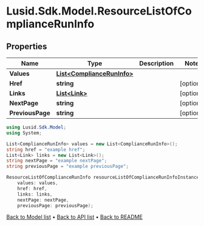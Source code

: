# Lusid.Sdk.Model.ResourceListOfComplianceRunInfo

## Properties

Name | Type | Description | Notes
------------ | ------------- | ------------- | -------------
**Values** | [**List&lt;ComplianceRunInfo&gt;**](ComplianceRunInfo.md) |  | 
**Href** | **string** |  | [optional] 
**Links** | [**List&lt;Link&gt;**](Link.md) |  | [optional] 
**NextPage** | **string** |  | [optional] 
**PreviousPage** | **string** |  | [optional] 

```csharp
using Lusid.Sdk.Model;
using System;

List<ComplianceRunInfo> values = new List<ComplianceRunInfo>();
string href = "example href";
List<Link> links = new List<Link>();
string nextPage = "example nextPage";
string previousPage = "example previousPage";

ResourceListOfComplianceRunInfo resourceListOfComplianceRunInfoInstance = new ResourceListOfComplianceRunInfo(
    values: values,
    href: href,
    links: links,
    nextPage: nextPage,
    previousPage: previousPage);
```

[Back to Model list](../README.md#documentation-for-models) &#8226; [Back to API list](../README.md#documentation-for-api-endpoints) &#8226; [Back to README](../README.md)
